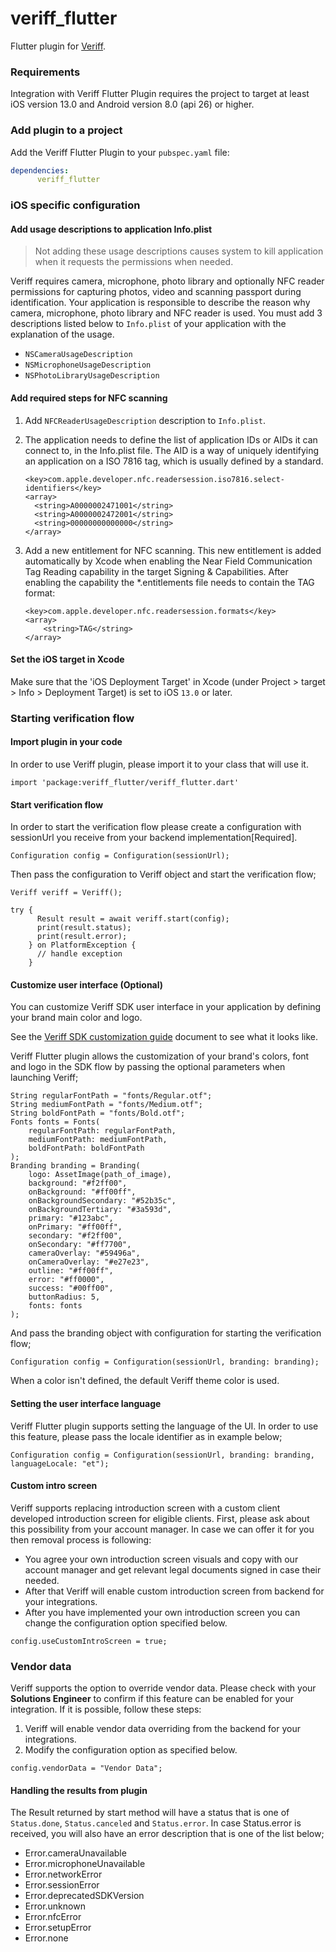 # veriff_flutter

Flutter plugin for [Veriff](https://www.veriff.com/).

### Requirements

Integration with Veriff Flutter Plugin requires the project to target at least iOS version 13.0 and Android version 8.0 (api 26) or higher.

### Add plugin to a project

Add the Veriff Flutter Plugin to your `pubspec.yaml` file:

```yaml
dependencies:
      veriff_flutter
```

### iOS specific configuration

#### Add usage descriptions to application Info.plist

> Not adding these usage descriptions causes system to kill application when it requests the permissions when needed.

Veriff requires camera, microphone, photo library and optionally NFC reader permissions for capturing photos, video and scanning passport during identification. Your application is responsible to describe the reason why camera, microphone, photo library and NFC reader is used. You must add 3 descriptions listed below to ```Info.plist``` of your application with the explanation of the usage.

- `NSCameraUsageDescription`
- `NSMicrophoneUsageDescription`
- `NSPhotoLibraryUsageDescription`

#### Add required steps for NFC scanning

1. Add `NFCReaderUsageDescription` description to ```Info.plist```.
2. The application needs to define the list of application IDs or AIDs it can connect to, in the Info.plist file. The AID is a way of uniquely identifying an application on a ISO 7816 tag, which is usually defined by a standard.

    ```
    <key>com.apple.developer.nfc.readersession.iso7816.select-identifiers</key>
    <array>
      <string>A0000002471001</string>
      <string>A0000002472001</string>
      <string>00000000000000</string>
    </array>
    ```
3. Add a new entitlement for NFC scanning. This new entitlement is added automatically by Xcode when enabling the Near Field Communication Tag Reading capability in the target Signing & Capabilities. After enabling the capability the *.entitlements file needs to contain the TAG format:

    ```
    <key>com.apple.developer.nfc.readersession.formats</key>
    <array>
        <string>TAG</string>
    </array>
    ```

#### Set the iOS target in Xcode

Make sure that the 'iOS Deployment Target' in Xcode (under Project > target > Info > Deployment Target) is set to iOS `13.0` or later.

### Starting verification flow

#### Import plugin in your code

In order to use Veriff plugin, please import it to your class that will use it.
```
import 'package:veriff_flutter/veriff_flutter.dart'
```

#### Start verification flow
In order to start the verification flow please create a configuration with sessionUrl you receive from your backend implementation[Required].

```
Configuration config = Configuration(sessionUrl);
```

Then pass the configuration to Veriff object and start the verification flow;

```
Veriff veriff = Veriff();

try {
      Result result = await veriff.start(config);
      print(result.status);
      print(result.error);
    } on PlatformException {
      // handle exception
    }
```

#### Customize user interface (Optional)
You can customize Veriff SDK user interface in your application by defining your brand main color and logo.

See the <a href="/images/Veriff-SDK-Customization.pdf" target=“_blank” >Veriff SDK customization guide</a> document to see what it looks like.

Veriff Flutter plugin allows the customization of your brand's colors, font and logo in the SDK flow by passing the optional parameters when launching Veriff;

```
String regularFontPath = "fonts/Regular.otf";
String mediumFontPath = "fonts/Medium.otf";
String boldFontPath = "fonts/Bold.otf";
Fonts fonts = Fonts(
    regularFontPath: regularFontPath, 
    mediumFontPath: mediumFontPath, 
    boldFontPath: boldFontPath
);
Branding branding = Branding(
    logo: AssetImage(path_of_image),
    background: "#f2ff00",
    onBackground: "#ff00ff",
    onBackgroundSecondary: "#52b35c",
    onBackgroundTertiary: "#3a593d",
    primary: "#123abc",
    onPrimary: "#ff00ff",
    secondary: "#f2ff00",
    onSecondary: "#ff7700",
    cameraOverlay: "#59496a",
    onCameraOverlay: "#e27e23",
    outline: "#ff00ff",
    error: "#ff0000",
    success: "#00ff00",
    buttonRadius: 5,
    fonts: fonts
);
```

And pass the branding object with configuration for starting the verification flow;

```
Configuration config = Configuration(sessionUrl, branding: branding);
```

When a color isn't defined, the default Veriff theme color is used.

#### Setting the user interface language

Veriff Flutter plugin supports setting the language of the UI. In order to use this feature, please pass the locale identifier as in example below;

```
Configuration config = Configuration(sessionUrl, branding: branding, languageLocale: "et");
```

#### Custom intro screen
Veriff supports replacing introduction screen with a custom client developed introduction screen for eligible clients. First, please ask about this possibility from your account manager. In case we can offer it for you then removal process is following:

- You agree your own introduction screen visuals and copy with our account manager and get relevant legal documents signed in case their needed.
- After that Veriff will enable custom introduction screen from backend for your integrations.
- After you have implemented your own introduction screen you can change the configuration option specified below.

```
config.useCustomIntroScreen = true;
```

### Vendor data

Veriff supports the option to override vendor data. Please check with your **Solutions Engineer** to confirm if this feature can be enabled for your integration. If it is possible, follow these steps:

1. Veriff will enable vendor data overriding from the backend for your integrations.
2. Modify the configuration option as specified below.

```
config.vendorData = "Vendor Data";
```

#### Handling the results from plugin
The Result returned by start method will have a status that is one of `Status.done`, `Status.canceled` and `Status.error`.
In case Status.error is received, you will also have an error description that is one of the list below;

- Error.cameraUnavailable
- Error.microphoneUnavailable
- Error.networkError
- Error.sessionError
- Error.deprecatedSDKVersion
- Error.unknown
- Error.nfcError
- Error.setupError
- Error.none
